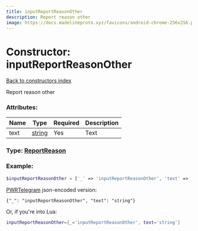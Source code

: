 ```yaml
---
title: inputReportReasonOther
description: Report reason other
image: https://docs.madelineproto.xyz/favicons/android-chrome-256x256.png
---
```

# Constructor: inputReportReasonOther  
[Back to constructors index](index.md)



Report reason other

### Attributes:

| Name     |    Type       | Required | Description |
|----------|---------------|----------|-------------|
|text|[string](../types/string.md) | Yes|Text|



### Type: [ReportReason](../types/ReportReason.md)


### Example:

```php
$inputReportReasonOther = ['_' => 'inputReportReasonOther', 'text' => 'string'];
```  

[PWRTelegram](https://pwrtelegram.xyz) json-encoded version:

```
{"_": "inputReportReasonOther", "text": "string"}
```


Or, if you're into Lua:

```lua
inputReportReasonOther={_='inputReportReasonOther', text='string'}

```


